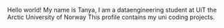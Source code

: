 Hello world! 
My name is Tanya, 
I am a dataengineering student at UiT the Arctic University of Norway
This profile contains my uni coding projects.


